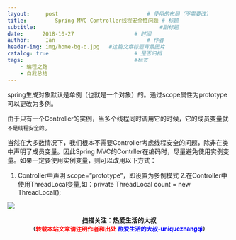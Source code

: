 ```yaml
---
layout:     post             				# 使用的布局（不需要改）
title:         Spring MVC Controller线程安全性问题	# 标题 
subtitle:    					  				#副标题
date:      2018-10-27  					# 时间
author:     Ian                  			# 作者
header-img: img/home-bg-o.jpg	#这篇文章标题背景图片
catalog: true                        	# 是否归档
tags:                              		#标签
    - 编程之路
    - 自我总结
---
```


spring生成对象默认是单例（也就是一个对象）的。通过scope属性为prototype可以更改为多例。


由于只有一个Controller的实例，当多个线程同时调用它的时候，它的成员变量就`不是线程安全的`。 


当然在大多数情况下，我们根本不需要Controller考虑线程安全的问题，除非在类中声明了成员变量。因此Spring MVC的Contrller在编码时，尽量避免使用实例变量。如果一定要使用实例变量，则可以改用以下方式： 
1. Controller中声明 scope=”prototype”，即设置为多例模式 
2.在Controller中使用ThreadLocal变量,如：private ThreadLocal<Integer> count = new ThreadLocal<Integer>();





![](https://ws3.sinaimg.cn/large/006tKfTcgy1fqj5aochgoj309k09kmwz.jpg)
<b><center>扫描关注：热爱生活的大叔</center>
<b><center><font size="2">（<font size="2" color="#FF0000">转载本站文章请注明作者和出处</font> <font size="2" color="#0000FF">热爱生活的大叔-uniquezhangqi</font><font size="2">）</font>
